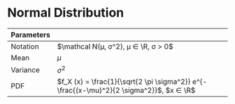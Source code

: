 # Normal Distribution

| Parameters |  |
|----|---|
| Notation | $\mathcal N(μ, σ^2), μ ∈ \R, σ > 0$ |
| Mean | $μ$ |
| Variance | $σ^2$ |
| PDF | $f_X (x) = \frac{1}{\sqrt{2 \pi \sigma^2}} e^{-\frac{(x-\mu)^2}{2 \sigma^2}}$, $x ∈ \R$ |


